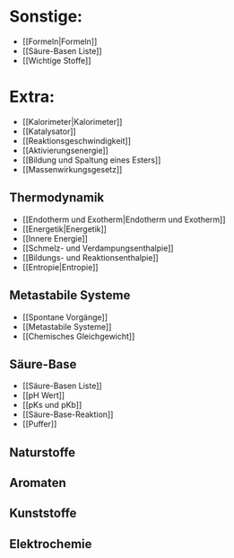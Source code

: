 
# Sonstige:
- [[Formeln|Formeln]]
- [[Säure-Basen Liste]]
- [[Wichtige Stoffe]]


# Extra:
- [[Kalorimeter|Kalorimeter]]
- [[Katalysator]]
- [[Reaktionsgeschwindigkeit]]
- [[Aktivierungsenergie]]
- [[Bildung und Spaltung eines Esters]]
- [[Massenwirkungsgesetz]]


## Thermodynamik
- [[Endotherm und Exotherm|Endotherm und Exotherm]]
- [[Energetik|Energetik]]
- [[Innere Energie]]
- [[Schmelz- und Verdampungsenthalpie]]
- [[Bildungs- und Reaktionsenthalpie]]
- [[Entropie|Entropie]]


## Metastabile Systeme
- [[Spontane Vorgänge]]
- [[Metastabile Systeme]]
- [[Chemisches Gleichgewicht]]


## Säure-Base
- [[Säure-Basen Liste]]
- [[pH Wert]]
- [[pKs und pKb]]
- [[Säure-Base-Reaktion]]
- [[Puffer]]


## Naturstoffe

## Aromaten

## Kunststoffe

## Elektrochemie
